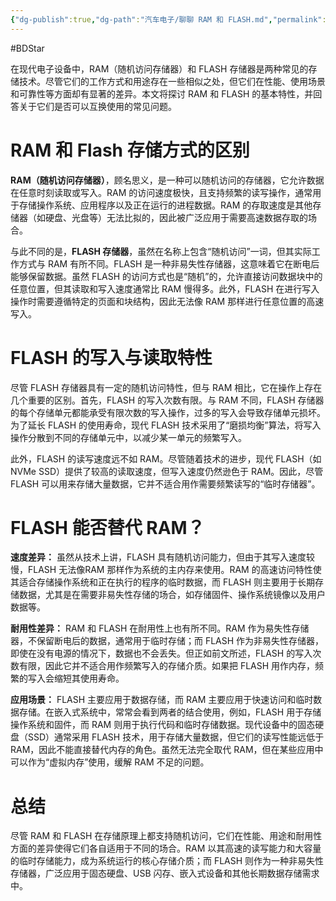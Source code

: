 ```yaml
---
{"dg-publish":true,"dg-path":"汽车电子/聊聊 RAM 和 FLASH.md","permalink":"/汽车电子/聊聊 RAM 和 FLASH/","created":"2020-11-06T15:08:14.000+08:00","updated":"2025-06-19T10:28:57.000+08:00"}
---
```


#BDStar

在现代电子设备中，RAM（随机访问存储器）和 FLASH 存储器是两种常见的存储技术。尽管它们的工作方式和用途存在一些相似之处，但它们在性能、使用场景和可靠性等方面却有显著的差异。本文将探讨 RAM 和 FLASH 的基本特性，并回答关于它们是否可以互换使用的常见问题。

# RAM 和 Flash 存储方式的区别

**RAM（随机访问存储器）**，顾名思义，是一种可以随机访问的存储器，它允许数据在任意时刻读取或写入。RAM 的访问速度极快，且支持频繁的读写操作，通常用于存储操作系统、应用程序以及正在运行的进程数据。RAM 的存取速度是其他存储器（如硬盘、光盘等）无法比拟的，因此被广泛应用于需要高速数据存取的场合。

与此不同的是，**FLASH 存储器**，虽然在名称上包含“随机访问”一词，但其实际工作方式与 RAM 有所不同。FLASH 是一种非易失性存储器，这意味着它在断电后能够保留数据。虽然 FLASH 的访问方式也是“随机”的，允许直接访问数据块中的任意位置，但其读取和写入速度通常比 RAM 慢得多。此外，FLASH 在进行写入操作时需要遵循特定的页面和块结构，因此无法像 RAM 那样进行任意位置的高速写入。

# FLASH 的写入与读取特性

尽管 FLASH 存储器具有一定的随机访问特性，但与 RAM 相比，它在操作上存在几个重要的区别。首先，FLASH 的写入次数有限。与 RAM 不同，FLASH 存储器的每个存储单元都能承受有限次数的写入操作，过多的写入会导致存储单元损坏。为了延长 FLASH 的使用寿命，现代 FLASH 技术采用了“磨损均衡”算法，将写入操作分散到不同的存储单元中，以减少某一单元的频繁写入。

此外，FLASH 的读写速度远不如 RAM。尽管随着技术的进步，现代 FLASH（如NVMe SSD）提供了较高的读取速度，但写入速度仍然逊色于 RAM。因此，尽管 FLASH 可以用来存储大量数据，它并不适合用作需要频繁读写的“临时存储器”。

# FLASH 能否替代 RAM？

**速度差异：** 虽然从技术上讲，FLASH 具有随机访问能力，但由于其写入速度较慢，FLASH 无法像RAM 那样作为系统的主内存来使用。RAM 的高速访问特性使其适合存储操作系统和正在执行的程序的临时数据，而 FLASH 则主要用于长期存储数据，尤其是在需要非易失性存储的场合，如存储固件、操作系统镜像以及用户数据等。

**耐用性差异：** RAM 和 FLASH 在耐用性上也有所不同。RAM 作为易失性存储器，不保留断电后的数据，通常用于临时存储；而 FLASH 作为非易失性存储器，即使在没有电源的情况下，数据也不会丢失。但正如前文所述，FLASH 的写入次数有限，因此它并不适合用作频繁写入的存储介质。如果把 FLASH 用作内存，频繁的写入会缩短其使用寿命。

**应用场景：** FLASH 主要应用于数据存储，而 RAM 主要应用于快速访问和临时数据存储。在嵌入式系统中，常常会看到两者的结合使用，例如，FLASH 用于存储操作系统和固件，而 RAM 则用于执行代码和临时存储数据。现代设备中的固态硬盘（SSD）通常采用 FLASH 技术，用于存储大量数据，但它们的读写性能远低于 RAM，因此不能直接替代内存的角色。虽然无法完全取代 RAM，但在某些应用中可以作为“虚拟内存”使用，缓解 RAM 不足的问题。

# 总结

尽管 RAM 和 FLASH 在存储原理上都支持随机访问，它们在性能、用途和耐用性方面的差异使得它们各自适用于不同的场合。RAM 以其高速的读写能力和大容量的临时存储能力，成为系统运行的核心存储介质；而 FLASH 则作为一种非易失性存储器，广泛应用于固态硬盘、USB 闪存、嵌入式设备和其他长期数据存储需求中。